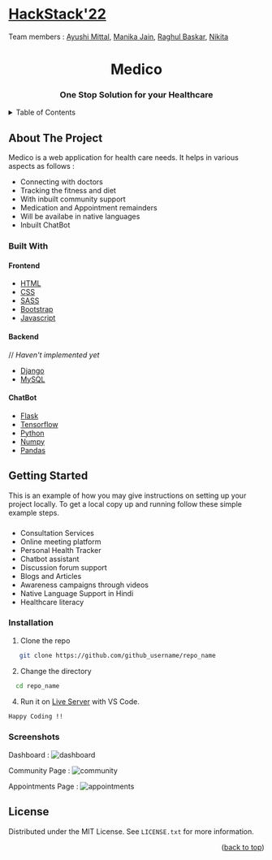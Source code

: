 <a href="https://hackstack.aasf.in/">
  <h1>
HackStack'22</h1>
</a>
Team members : <a href="https://github.com/AyushiNM">Ayushi Mittal</a>, 
<a href="https://github.com/manikajain11">Manika Jain</a>, 
<a href="https://github.com/raghulbaskar/">Raghul Baskar</a>, 
<a href="https://github.com/n4i9kita">Nikita</a>

<!-- PROJECT LOGO -->
<br />


 
<h1 align="center">Medico</h1>
<h3 align="center"> One Stop Solution for your Healthcare </h3>

</div>



<!-- TABLE OF CONTENTS -->
<details>
  <summary>Table of Contents</summary>
  <ol>
    <li>
      <a href="#about-the-project">About The Project</a>
      <ul>
        <li><a href="#built-with">Built With</a></li>
      </ul>
    </li>
    <li>
      <a href="#getting-started">Getting Started</a>
      <ul>
      <a href="#installation">Installation</a>
      </ul>
    </li>
    <li><a href="#usage">Usage</a></li>
    <li><a href="#screenshots">Screenshots</a></li>
    <li><a href="#license">License</a></li>
  </ol>
</details>



<!-- ABOUT THE PROJECT -->
## About The Project
Medico is a web application for health care needs. It helps in various aspects as follows : 
* Connecting with doctors
* Tracking the fitness and diet
* With inbuilt community support
* Medication and Appointment remainders
* Will be availabe in native languages
* Inbuilt ChatBot


### Built With

#### Frontend
* [HTML](https://developer.mozilla.org/en-US/docs/Web/HTML)
* [CSS](https://developer.mozilla.org/en-US/docs/Web/CSS)
* [SASS](https://sass-lang.com/)
* [Bootstrap](https://getbootstrap.com)
* [Javascript](https://developer.mozilla.org/en-US/docs/Web/JavaScript)

#### Backend
// *Haven't implemented yet*
* [Django](https://docs.djangoproject.com/en/4.0/)
* [MySQL](https://dev.mysql.com/doc/)

#### ChatBot
* [Flask](https://flask.palletsprojects.com/en/2.1.x/)
* [Tensorflow](https://www.tensorflow.org/)
* [Python](https://docs.python.org/3/)
* [Numpy](https://numpy.org/doc/)
* [Pandas](https://pandas.pydata.org/docs/)
## Getting Started

This is an exampl<!-- GETTING STARTED -->e of how you may give instructions on setting up your project locally.
To get a local copy up and running follow these simple example steps.

###
* Consultation Services 
* Online meeting platform
* Personal Health Tracker
* Chatbot assistant
* Discussion forum support
* Blogs and Articles
* Awareness campaigns through videos
* Native Language Support in Hindi
* Healthcare literacy


### Installation

1. Clone the repo
```sh
   git clone https://github.com/github_username/repo_name
```
2. Change the directory
```sh
  cd repo_name
```
4. Run it on [Live Server](https://marketplace.visualstudio.com/items?itemName=ritwickdey.LiveServer) with VS Code.
```sh
Happy Coding !!
```

### Screenshots 

Dashboard : 
![dashboard](https://user-images.githubusercontent.com/60391776/162626522-b3b52d31-b43f-4cb9-93fe-c1362dc5bb1e.png)

Community Page :
![community](https://user-images.githubusercontent.com/60391776/162626622-56d6e79b-9e6f-40ed-88f4-ce9e65525db7.png)

Appointments Page :
![appointments](https://user-images.githubusercontent.com/60391776/162626517-ad4b38ea-af8c-4fe5-b976-de98f45b8014.png)


<!-- LICENSE -->
## License

Distributed under the MIT License. See `LICENSE.txt` for more information.

<p align="right">(<a href="#top">back to top</a>)</p>




